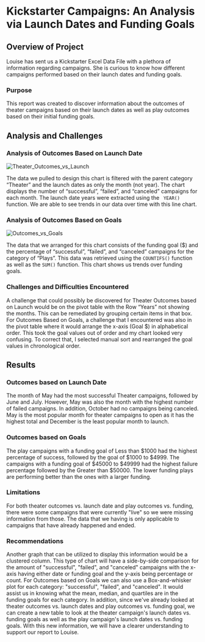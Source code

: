 # Kickstarter Campaigns: An Analysis via Launch Dates and Funding Goals
## Overview of Project
Louise has sent us a Kickstarter Excel Data File with a plethora of information regarding campaigns. She is curious to know how different campaigns performed based on their launch dates and funding goals. 
### Purpose
This report was created to discover information about the outcomes of theater campaigns based on their launch dates as well as play outcomes based on their initial funding goals.
## Analysis and Challenges
### Analysis of Outcomes Based on Launch Date
![Theater_Outcomes_vs_Launch](https://user-images.githubusercontent.com/92230478/137996639-627871b7-6c80-484c-814f-93bb6e3f6404.png)


The data we pulled to design this chart is filtered with the parent category “Theater” and the launch dates as only the month (not year). The chart displays the number of “successful”, “failed”, and “canceled” campaigns for each month. The launch date years were extracted using the `` YEAR()`` function. We are able to see trends in our data over time with this line chart.
### Analysis of Outcomes Based on Goals
![Outcomes_vs_Goals](https://user-images.githubusercontent.com/92230478/137996624-1face8a7-09d2-4afa-9356-705c8844b0d8.png)

The data that we arranged for this chart consists of the funding goal ($) and the percentage of “successful”, “failed”, and “canceled” campaigns for the category of “Plays”. This data was retrieved using the ``COUNTIFS()`` function as well as the ``SUM()`` function. This chart shows us trends over funding goals.
### Challenges and Difficulties Encountered
A challenge that could possibly be discovered for Theater Outcomes based on Launch would be on the pivot table with the Row “Years” not showing the months. This can be remediated by grouping certain items in that box. For Outcomes Based on Goals, a challenge that I encountered was also in the pivot table where it would arrange the x-axis (Goal $) in alphabetical order. This took the goal values out of order and my chart looked very confusing. To correct that, I selected manual sort and rearranged the goal values in chronological order. 
## Results
### Outcomes based on Launch Date
The month of May had the most successful Theater campaigns, followed by June and July. However, May was also the month with the highest number of failed campaigns. In addition, October had no campaigns being canceled. May is the most popular month for theater campaigns to open as it has the highest total and December is the least popular month to launch.
### Outcomes based on Goals
The play campaigns with a funding goal of Less than $1000 had the highest percentage of success, followed by the goal of $1000 to $4999. The campaigns with a funding goal of $45000 to $49999 had the highest failure percentage followed by the Greater than $50000. The lower funding plays are performing better than the ones with a larger funding.
### Limitations
For both theater outcomes vs. launch date and play outcomes vs. funding, there were some campaigns that were currently "live" so we were missing information from those. The data that we having is only applicable to campaigns that have already happened and ended.
### Recommendations
Another graph that can be utilized to display this information would be a clustered column. This type of chart will have a side-by-side comparison for the amount of "successful", "failed", and "canceled" campaigns with the x-axis having either date or funding goal and the y-axis being percentage or count. For Outcomes based on Goals we can also use a Box-and-whisker plot for each category: "successful", "failed", and "canceled". It would assist us in knowing what the mean, median, and quartiles are in the funding goals for each category. In addition, since we've already looked at theater outcomes vs. launch dates and play outcomes vs. funding goal, we can create a new table to look at the theater campaign's launch dates vs. funding goals as well as the play campaign's launch dates vs. funding goals. With this new information, we will have a clearer understanding to support our report to Louise. 

